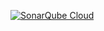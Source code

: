 [![SonarQube Cloud](https://sonarcloud.io/images/project_badges/sonarcloud-highlight.svg)](https://sonarcloud.io/summary/new_code?id=kuzzmy22_fullstack-javascript-project-44)
